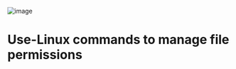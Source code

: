 
![image](https://github.com/user-attachments/assets/05cac0ea-c7bd-4d35-89c5-04a59afdbd21)


# Use-Linux commands to manage file permissions
